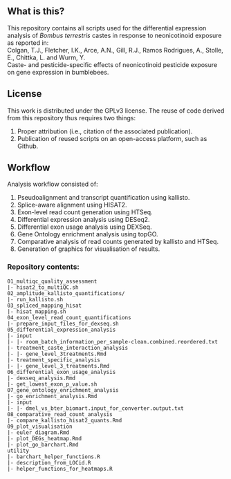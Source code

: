 ## What is this?

This repository contains all scripts used for the differential expression analysis of _Bombus terrestris_ castes in response to neonicotinoid exposure as reported in:  
Colgan, T.J., Fletcher, I.K., Arce, A.N., Gill, R.J., Ramos Rodrigues, A., Stolle, E., Chittka, L. and Wurm, Y.  
Caste- and pesticide-specific effects of neonicotinoid pesticide exposure on gene expression in bumblebees.   

## License

This work is distributed under the GPLv3 license. The reuse of code derived from this repository thus requires two things:
1) Proper attribution (i.e., citation of the associated publication).
2) Publication of reused scripts on an open-access platform, such as Github.  

## Workflow

Analysis workflow consisted of:  
1. Pseudoalignment and transcript quantification using kallisto.   
2. Splice-aware alignment using HISAT2.  
3. Exon-level read count generation using HTSeq.  
4. Differential expression analysis using DESeq2.  
5. Differential exon usage analysis using DEXSeq.   
6. Gene Ontology enrichment analysis using topGO. 
7. Comparative analysis of read counts generated by kallisto and HTSeq.  
8. Generation of graphics for visualisation of results.  

### Repository contents:  
```
01_multiqc_quality_assessment
|- hisat2_to_multiQC.sh
02_amplitude_kallisto_quantifications/
|- run_kallisto.sh
03_spliced_mapping_hisat
|- hisat_mapping.sh
04_exon_level_read_count_quantifications
|- prepare_input_files_for_dexseq.sh
05_differential_expression_analysis
|- input
|- |- room_batch_information_per_sample-clean.combined.reordered.txt
|- treatment_caste_interaction_analysis
|- |- gene_level_3treatments.Rmd
|- treatment_specific_analysis
|- |- gene_level_3_treatments.Rmd
06_differential_exon_usage_analysis
|- dexseq_analysis.Rmd
|- get_lowest_exon_p_value.sh
07_gene_ontology_enrichment_analysis
|- go_enrichment_analysis.Rmd
|- input
|- |- dmel_vs_bter_biomart.input_for_converter.output.txt
08_comparative_read_count_analysis
|- compare_kallisto_hisat2_quants.Rmd
09_plot_visualisation
|- euler_diagram.Rmd
|- plot_DEGs_heatmap.Rmd
|- plot_go_barchart.Rmd
utility
|- barchart_helper_functions.R
|- description_from_LOCid.R
|- helper_functions_for_heatmaps.R
```
